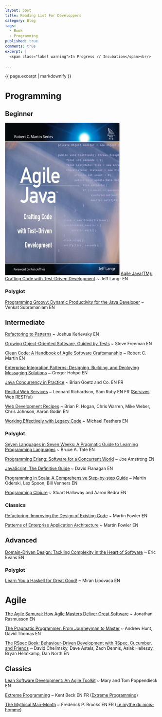 ```yaml
---
layout: post
title: Reading List For Developpers
category: Blog
tags:
  - Book
  - Programming
published: true
comments: true
excerpt: |
  <span class="label warning">In Progress // Incubation</span><br/>

---
```


{{ page.excerpt | markdownify }}

# Programming

## Beginner

![Agile Java(TM): Crafting Code with Test-Driven Development](reading-list/AgileJava.jpg)
[Agile Java(TM): Crafting Code with Test-Driven Development](http://www.amazon.com/Agile-Java-Crafting-Test-Driven-Development/dp/0131482394) ~ Jeff Langr <span class="label notice">EN</span>

### Polyglot

[Programming Groovy: Dynamic Productivity for the Java Developer](http://pragprog.com/book/vslg/programming-groovy) ~ Venkat Subramaniam <span class="label notice">EN</span>

## Intermediate

[Refactoring to Patterns](http://www.amazon.fr/Refactoring-Patterns-Joshua-Kerievsky/dp/0321213351) ~ Joshua Kerievsky <span class="label notice">EN</span>

[Growing Object-Oriented Software, Guided by Tests](http://www.amazon.fr/Growing-Object-Oriented-Software-Guided-Tests/dp/0321503627) ~ Steve Freeman <span class="label notice">EN</span>

[Clean Code: A Handbook of Agile Software Craftsmanship](http://www.amazon.fr/Clean-Code-Handbook-Software-Craftsmanship/dp/0132350882) ~ Robert C. Martin <span class="label notice">EN</span>

[Enterprise Integration Patterns: Designing, Building, and Deploying Messaging Solutions](http://www.amazon.fr/Enterprise-Integration-Patterns-Designing-Deploying/dp/0321200683) ~ Gregor Hohpe <span class="label notice">EN</span>

[Java Concurrency in Practice](http://www.amazon.fr/Java-Concurrency-Practice-Brian-Goetz/dp/0321349601) ~ Brian Goetz and Co. <span class="label notice">EN</span> <span class="label notice">FR</span>

[Restful Web Services](http://www.amazon.fr/Restful-Web-Services-Leonard-Richardson/dp/0596529260) ~ Leonard Richardson, Sam Ruby <span class="label notice">EN</span> <span class="label notice">FR</span> ([Servives Web RESTful](http://www.amazon.fr/Servives-Web-RESTful-Leonard-Richardson/dp/2841774481))

[Web Development Recipes](http://pragprog.com/book/wbdev/web-development-recipes) ~ Brian P. Hogan, Chris Warren, Mike Weber, Chris Johnson, Aaron Godin <span class="label notice">EN</span>

[Working Effectively with Legacy Code](http://www.amazon.fr/Working-Effectively-Legacy-Michael-Feathers/dp/0131177052) ~ Michael Feathers <span class="label notice">EN</span>

### Polyglot

[Seven Languages in Seven Weeks: A Pragmatic Guide to Learning Programming Languages](http://pragprog.com/book/btlang/seven-languages-in-seven-weeks) ~ Bruce A. Tate <span class="label notice">EN</span>

[Programming Erlang: Software for a Concurrent World](http://pragprog.com/book/jaerlang/programming-erlang) ~ Joe Amstrong <span class="label notice">EN</span>

[JavaScript: The Definitive Guide](http://www.amazon.fr/Javascript-Definitive-Guide-David-Flanagan/dp/0596805527) ~ David Flanagan <span class="label notice">EN</span>

[Programming in Scala: A Comprehensive Step-by-step Guide](http://www.amazon.fr/Programming-Scala-Martin-Odersky/dp/0981531644) ~ Martin Oderski, Lex Spoon, Bill Venners <span class="label notice">EN</span>

[Programming Clojure](http://pragprog.com/book/shcloj2/programming-clojure) ~ Stuart Halloway and Aaron Bedra <span class="label notice">EN</span>

### Classics

[Refactoring: Improving the Design of Existing Code](http://www.amazon.fr/Refactoring-Improving-Design-Existing-Code/dp/0201485672) ~ Martin Fowler <span class="label notice">EN</span>

[Patterns of Enterprise Application Architecture](http://www.amazon.fr/Patterns-Enterprise-Application-Architecture-Martin/dp/0321127420) ~ Martin Fowler <span class="label notice">EN</span>

## Advanced

[Domain-Driven Design: Tackling Complexity in the Heart of Software](http://www.amazon.fr/Domain-Driven-Design-Tackling-Complexity-Software/dp/0321125215) ~ Eric Evans <span class="label notice">EN</span>

### Polyglot

[Learn You a Haskell for Great Good!](http://learnyouahaskell.com/) ~ Miran Lipovaca <span class="label notice">EN</span>

# Agile

[The Agile Samurai: How Agile Masters Deliver Great Software](http://pragprog.com/book/jtrap/the-agile-samurai) ~ Jonathan Rasmusson <span class="label notice">EN</span>

[The Pragmatic Programmer: From Journeyman to Master](http://pragprog.com/the-pragmatic-programmer) ~ Andrew Hunt, David Thomas <span class="label notice">EN</span>

[The RSpec Book: Behaviour-Driven Development with RSpec, Cucumber, and Friends](http://pragprog.com/book/achbd/the-rspec-book) ~ David Chelimsky, Dave Astels, Zach Dennis, Aslak Hellesøy, Bryan Helmkamp, Dan North <span class="label notice">EN</span>

## Classics

[Lean Software Development: An Agile Toolkit](http://www.amazon.fr/Lean-Software-Development-Agile-Toolkit/dp/0321150783) ~  Mary and Tom Poppendieck <span class="label notice">EN</span>

[Extreme Programming](http://www.amazon.fr/Extreme-Programming-Explained-Embrace-Change/dp/0321278658) ~ Kent Beck <span class="label notice">EN</span> <span class="label notice">FR</span> ([Extreme Programming](http://www.amazon.fr/Extreme-Programming-Kent-Beck/dp/2744014338))

[The Mythical Man-Month](http://www.amazon.fr/The-Mythical-Man-Month-Engineering-Anniversary/dp/0201835959) ~ Frederick P. Brooks <span class="label notice">EN</span> <span class="label notice">FR</span> ([Le mythe du mois-homme](http://livre.fnac.com/a126153/Frederick-P-Brooks-Le-mythe-du-mois-homme))






